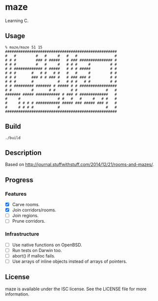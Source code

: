 # maze

Learning C.

## Usage

	% maze/maze 51 15
	###################################################
	#   #         #   #     #   #   #                 #
	# # #         ### # #####   # ### ############### #
	# # #         #   #     #   # # #     #         # #
	# # ############# # #####   # # # #####         # #
	# # #       #   # #   # #   #   #     #         # #
	# # #       ### # # ### #   # ### ### #         # #
	# # #       #           #   # # #   # #         # #
	# # ######### ####### # ##### # # #################
	# #         #       # #       # #             #   #
	####### ##### ########### # ### # #############   #
	#     #                 # #   #   #     #   # #   #
	#     # # # # ########### ##### ### ##### ### #   #
	#     # # # #           #                     #   #
	###################################################


## Build

    ./build

## Description

Based on <http://journal.stuffwithstuff.com/2014/12/21/rooms-and-mazes/>.

## Progress

### Features

- [x] Carve rooms.
- [x] Join corridors/rooms.
- [ ] Join regions.
- [ ] Prune corridors.

### Infrastructure

- [ ] Use native functions on OpenBSD.
- [ ] Run tests on Darwin too.
- [ ] abort() if malloc fails.
- [ ] Use arrays of inline objects instead of arrays of pointers.

## License

maze is available under the ISC license. See the LICENSE file for more information.
